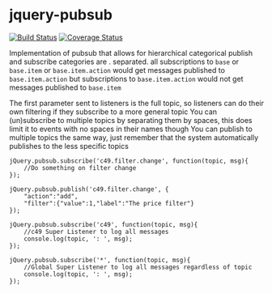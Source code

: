 jquery-pubsub
=============

[![Build Status](https://travis-ci.org/pgoldrbx/jquery-pubsub.svg?branch=master)](https://travis-ci.org/pgoldrbx/jquery-pubsub) [![Coverage Status](https://coveralls.io/repos/pgoldrbx/jquery-pubsub/badge.png?branch=master)](https://coveralls.io/r/pgoldrbx/jquery-pubsub?branch=master)

Implementation of pubsub that allows for hierarchical categorical publish and subscribe categories are . separated.
all subscriptions to `base` or `base.item` or `base.item.action` would get messages published to `base.item.action` but subscriptions to `base.item.action` would not get messages published to `base.item`

The first parameter sent to listeners is the full topic, so listeners can do their own filtering if they subscribe to a more general topic
You can (un)subscribe to multiple topics by separating them by spaces, this does limit it to events with no spaces in their names though
You can publish to multiple topics the same way, just remember that the system automatically publishes to the less specific topics

    jQuery.pubsub.subscribe('c49.filter.change', function(topic, msg){
        //Do something on filter change
    });

    jQuery.pubsub.publish('c49.filter.change', {
        "action":"add",
        "filter":{"value":1,"label":"The price filter"}
    });

    jQuery.pubsub.subscribe('c49', function(topic, msg){
        //c49 Super Listener to log all messages
        console.log(topic, ': ', msg);
    });

    jQuery.pubsub.subscribe('*', function(topic, msg){
        //Global Super Listener to log all messages regardless of topic
        console.log(topic, ': ', msg);
    });
